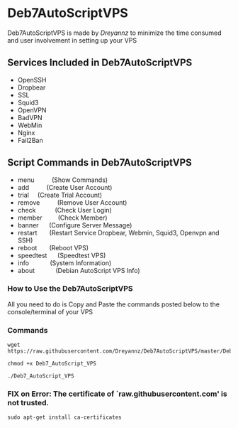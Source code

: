 # Deb7AutoScriptVPS

Deb7AutoScriptVPS is made by _Dreyannz_ to minimize the time consumed and user involvement in setting up your VPS

## Services Included in Deb7AutoScriptVPS

* OpenSSH
* Dropbear
* SSL
* Squid3
* OpenVPN
* BadVPN
* WebMin
* Nginx
* Fail2Ban

## Script Commands in Deb7AutoScriptVPS

* menu    &nbsp;&nbsp;&nbsp;&nbsp;  &nbsp;&nbsp;&nbsp; (Show Commands)
* add      &nbsp;&nbsp;&nbsp;&nbsp; &nbsp;&nbsp;&nbsp; (Create User Account)
* trial  &nbsp;&nbsp;&nbsp;    (Create Trial Account)
* remove    &nbsp;&nbsp;&nbsp;&nbsp; &nbsp;&nbsp;&nbsp;&nbsp;(Remove User Account)
* check   &nbsp;&nbsp;&nbsp;&nbsp;  &nbsp;&nbsp;&nbsp;&nbsp; (Check User Login)
* member &nbsp;&nbsp; &nbsp;&nbsp;&nbsp;&nbsp; (Check Member)
* banner     &nbsp;&nbsp;&nbsp;&nbsp;&nbsp;(Configure Server Message)
* restart   &nbsp;&nbsp;&nbsp;&nbsp;&nbsp; (Restart Service Dropbear, Webmin, Squid3, Openvpn and SSH)
* reboot    &nbsp;&nbsp;&nbsp;&nbsp;&nbsp; (Reboot VPS)
* speedtest&nbsp;  &nbsp;&nbsp;&nbsp;&nbsp;(Speedtest VPS)
* info    &nbsp;&nbsp;&nbsp;&nbsp;&nbsp;   &nbsp;&nbsp;&nbsp;&nbsp;&nbsp;(System Information)
* about   &nbsp; &nbsp;&nbsp;&nbsp; &nbsp;&nbsp;&nbsp;&nbsp;&nbsp;(Debian AutoScript VPS Info)

### How to Use the Deb7AutoScriptVPS

All you need to do is Copy and Paste the commands posted below to the console/terminal of your VPS

### Commands

```
wget https://raw.githubusercontent.com/Dreyannz/Deb7AutoScriptVPS/master/Deb7_AutoScript_VPS
```
```
chmod +x Deb7_AutoScript_VPS
```
```
./Deb7_AutoScript_VPS
```

### FIX on Error: The certificate of `raw.githubusercontent.com' is not trusted.
```
sudo apt-get install ca-certificates
```
